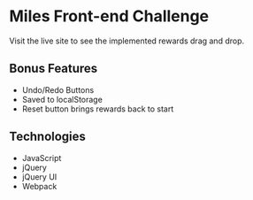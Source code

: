 # Miles Front-end Challenge

Visit the live site to see the implemented rewards drag and drop.

## Bonus Features
- Undo/Redo Buttons
- Saved to localStorage
- Reset button brings rewards back to start

## Technologies
- JavaScript
- jQuery
- jQuery UI
- Webpack
